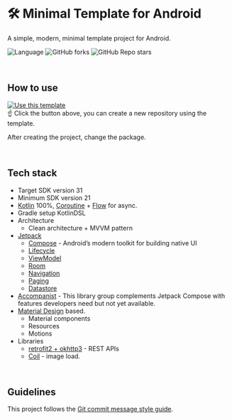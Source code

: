 # 🛠 Minimal Template for Android 
A simple, modern, minimal template project for Android.

![Language](https://img.shields.io/github/languages/top/memeze/minimal-template-android?color=blue&logo=kotlin)
![GitHub forks](https://img.shields.io/github/forks/memeze/minimal-template-android?color=lightgrey)
![GitHub Repo stars](https://img.shields.io/github/stars/memeze/minimal-template-android?color=yellow)

</br>

## How to use
[![Use this template](https://img.shields.io/badge/-Use%20this%20template-brightgreen)](https://github.com/memeze/minimal-template-android/generate)  
☝ Click the button above, you can create a new repository using the template.  

After creating the project, change the package.

</br>

## Tech stack
- Target SDK version 31
- Minimum SDK version 21
- [Kotlin](https://kotlinlang.org/) 100%, [Coroutine](https://developer.android.com/kotlin/coroutines) + [Flow](https://developer.android.com/kotlin/flow) for async.
- Gradle setup KotlinDSL
- Architecture
  - Clean architecture + MVVM pattern
- [Jetpack](https://developer.android.com/jetpack)
  - [Compose](https://developer.android.com/jetpack/compose/documentation) - Android’s modern toolkit for building native UI
  - [Lifecycle](https://developer.android.com/topic/libraries/architecture/lifecycle)
  - [ViewModel](https://developer.android.com/topic/libraries/architecture/viewmodel)
  - [Room](https://developer.android.com/topic/libraries/architecture/room)
  - [Navigation](https://developer.android.com/guide/navigation)
  - [Paging](https://developer.android.com/jetpack/androidx/releases/paging)
  - [Datastore](https://developer.android.com/topic/libraries/architecture/datastore)
- [Accompanist](https://google.github.io/accompanist/) - This library group complements Jetpack Compose with features developers need but not yet available.
- [Material Design](https://material.io/) based.
  - Material components
  - Resources
  - Motions
- Libraries
  - [retrofit2 + okhttp3](https://github.com/square/retrofit) - REST APIs
  - [Coil](https://coil-kt.github.io/coil/compose/) - image load.

</br>

## Guidelines
This project follows the [Git commit message style guide](https://github.com/Man-jae/minimal-guideline/blob/main/git/commit_message.md).
